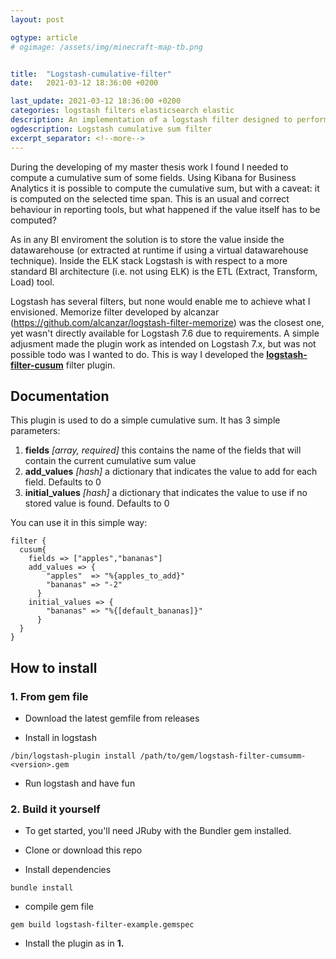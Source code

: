 ```yaml
---
layout: post

ogtype: article
# ogimage: /assets/img/minecraft-map-tb.png


title:  "Logstash-cumulative-filter"
date:   2021-03-12 18:36:00 +0200

last_update: 2021-03-12 18:36:00 +0200
categories: logstash filters elasticsearch elastic
description: An implementation of a logstash filter designed to perform a cumulative sum
ogdescription: Logstash cumulative sum filter
excerpt_separator: <!--more-->
---
```

During the developing of my master thesis work I found I needed to compute a cumulative sum of some fields. Using Kibana for Business Analytics it is possible to compute the cumulative sum, but with a caveat: it is computed on the selected time span. This is an usual and correct behaviour in reporting tools, but what happened if the value itself has to be computed?
<!--more-->
As in any BI enviroment the solution is to store the value inside the datawarehouse (or extracted at runtime if using a virtual datawarehouse technique). Inside the ELK stack Logstash is with respect to a more standard BI architecture (i.e. not using ELK) is the ETL (Extract, Transform, Load) tool.

Logstash has several filters, but none would enable me to achieve what I envisioned. Memorize filter developed by alcanzar (https://github.com/alcanzar/logstash-filter-memorize) was the closest one, yet wasn't directly available for Logstash 7.6 due to requirements. A simple adjusment made the plugin work as intended on Logstash 7.x, but was not possible todo was I wanted to do. This is way I developed the [**logstash-filter-cusum**](https://github.com/deletX/logstash-filter-cusum/) filter plugin.

## Documentation

This plugin is used to do a simple cumulative sum. It has 3 simple parameters:
1. **fields** *[array, required]* this contains the name of the fields that will contain the current cumulative sum value
1. **add_values** *[hash]* a dictionary that indicates the value to add for each field. Defaults to 0
1. **initial_values** *[hash]* a dictionary that indicates the value to use if no stored value is found. Defaults to 0

You can use it in this simple way:
```
filter {
  cusum{
    fields => ["apples","bananas"]
    add_values => {
        "apples"  => "%{apples_to_add}"
        "bananas" => "-2"
      }
    initial_values => {
        "bananas" => "%{[default_bananas]}"
      }
  }
}	
```

## How to install

### 1. From gem file
- Download the latest gemfile from releases

- Install in logstash
```
/bin/logstash-plugin install /path/to/gem/logstash-filter-cumsumm-<version>.gem
```

- Run logstash and have fun

### 2. Build it yourself
- To get started, you'll need JRuby with the Bundler gem installed.

- Clone or download this repo

- Install dependencies
```
bundle install
```

- compile gem file
```
gem build logstash-filter-example.gemspec
```

- Install the plugin as in **1.**